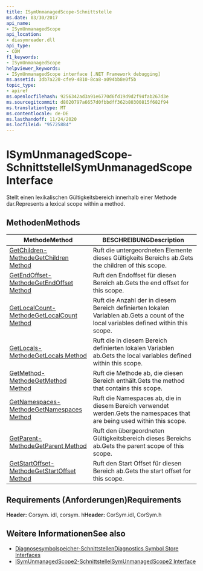 ```yaml
---
title: ISymUnmanagedScope-Schnittstelle
ms.date: 03/30/2017
api_name:
- ISymUnmanagedScope
api_location:
- diasymreader.dll
api_type:
- COM
f1_keywords:
- ISymUnmanagedScope
helpviewer_keywords:
- ISymUnmanagedScope interface [.NET Framework debugging]
ms.assetid: 3db7a220-cfe9-4810-8ca8-a094bb8e0f5b
topic_type:
- apiref
ms.openlocfilehash: 9256342ad3a91e6770d6fd19d9d2f94fab267d3e
ms.sourcegitcommit: d8020797a6657d0fbbdff362b80300815f682f94
ms.translationtype: MT
ms.contentlocale: de-DE
ms.lasthandoff: 11/24/2020
ms.locfileid: "95725884"
---
```

# <a name="isymunmanagedscope-interface"></a><span data-ttu-id="647cd-102">ISymUnmanagedScope-Schnittstelle</span><span class="sxs-lookup"><span data-stu-id="647cd-102">ISymUnmanagedScope Interface</span></span>

<span data-ttu-id="647cd-103">Stellt einen lexikalischen Gültigkeitsbereich innerhalb einer Methode dar.</span><span class="sxs-lookup"><span data-stu-id="647cd-103">Represents a lexical scope within a method.</span></span>  
  
## <a name="methods"></a><span data-ttu-id="647cd-104">Methoden</span><span class="sxs-lookup"><span data-stu-id="647cd-104">Methods</span></span>  
  
|<span data-ttu-id="647cd-105">Methode</span><span class="sxs-lookup"><span data-stu-id="647cd-105">Method</span></span>|<span data-ttu-id="647cd-106">BESCHREIBUNG</span><span class="sxs-lookup"><span data-stu-id="647cd-106">Description</span></span>|  
|------------|-----------------|  
|[<span data-ttu-id="647cd-107">GetChildren-Methode</span><span class="sxs-lookup"><span data-stu-id="647cd-107">GetChildren Method</span></span>](isymunmanagedscope-getchildren-method.md)|<span data-ttu-id="647cd-108">Ruft die untergeordneten Elemente dieses Gültigkeits Bereichs ab.</span><span class="sxs-lookup"><span data-stu-id="647cd-108">Gets the children of this scope.</span></span>|  
|[<span data-ttu-id="647cd-109">GetEndOffset-Methode</span><span class="sxs-lookup"><span data-stu-id="647cd-109">GetEndOffset Method</span></span>](isymunmanagedscope-getendoffset-method.md)|<span data-ttu-id="647cd-110">Ruft den Endoffset für diesen Bereich ab.</span><span class="sxs-lookup"><span data-stu-id="647cd-110">Gets the end offset for this scope.</span></span>|  
|[<span data-ttu-id="647cd-111">GetLocalCount-Methode</span><span class="sxs-lookup"><span data-stu-id="647cd-111">GetLocalCount Method</span></span>](isymunmanagedscope-getlocalcount-method.md)|<span data-ttu-id="647cd-112">Ruft die Anzahl der in diesem Bereich definierten lokalen Variablen ab.</span><span class="sxs-lookup"><span data-stu-id="647cd-112">Gets a count of the local variables defined within this scope.</span></span>|  
|[<span data-ttu-id="647cd-113">GetLocals-Methode</span><span class="sxs-lookup"><span data-stu-id="647cd-113">GetLocals Method</span></span>](isymunmanagedscope-getlocals-method.md)|<span data-ttu-id="647cd-114">Ruft die in diesem Bereich definierten lokalen Variablen ab.</span><span class="sxs-lookup"><span data-stu-id="647cd-114">Gets the local variables defined within this scope.</span></span>|  
|[<span data-ttu-id="647cd-115">GetMethod-Methode</span><span class="sxs-lookup"><span data-stu-id="647cd-115">GetMethod Method</span></span>](isymunmanagedscope-getmethod-method.md)|<span data-ttu-id="647cd-116">Ruft die Methode ab, die diesen Bereich enthält.</span><span class="sxs-lookup"><span data-stu-id="647cd-116">Gets the method that contains this scope.</span></span>|  
|[<span data-ttu-id="647cd-117">GetNamespaces-Methode</span><span class="sxs-lookup"><span data-stu-id="647cd-117">GetNamespaces Method</span></span>](isymunmanagedscope-getnamespaces-method.md)|<span data-ttu-id="647cd-118">Ruft die Namespaces ab, die in diesem Bereich verwendet werden.</span><span class="sxs-lookup"><span data-stu-id="647cd-118">Gets the namespaces that are being used within this scope.</span></span>|  
|[<span data-ttu-id="647cd-119">GetParent-Methode</span><span class="sxs-lookup"><span data-stu-id="647cd-119">GetParent Method</span></span>](isymunmanagedscope-getparent-method.md)|<span data-ttu-id="647cd-120">Ruft den übergeordneten Gültigkeitsbereich dieses Bereichs ab.</span><span class="sxs-lookup"><span data-stu-id="647cd-120">Gets the parent scope of this scope.</span></span>|  
|[<span data-ttu-id="647cd-121">GetStartOffset-Methode</span><span class="sxs-lookup"><span data-stu-id="647cd-121">GetStartOffset Method</span></span>](isymunmanagedscope-getstartoffset-method.md)|<span data-ttu-id="647cd-122">Ruft den Start Offset für diesen Bereich ab.</span><span class="sxs-lookup"><span data-stu-id="647cd-122">Gets the start offset for this scope.</span></span>|  
  
## <a name="requirements"></a><span data-ttu-id="647cd-123">Requirements (Anforderungen)</span><span class="sxs-lookup"><span data-stu-id="647cd-123">Requirements</span></span>  

 <span data-ttu-id="647cd-124">**Header:** Corsym. idl, corsym. h</span><span class="sxs-lookup"><span data-stu-id="647cd-124">**Header:** CorSym.idl, CorSym.h</span></span>  
  
## <a name="see-also"></a><span data-ttu-id="647cd-125">Weitere Informationen</span><span class="sxs-lookup"><span data-stu-id="647cd-125">See also</span></span>

- [<span data-ttu-id="647cd-126">Diagnosesymbolspeicher-Schnittstellen</span><span class="sxs-lookup"><span data-stu-id="647cd-126">Diagnostics Symbol Store Interfaces</span></span>](diagnostics-symbol-store-interfaces.md)
- [<span data-ttu-id="647cd-127">ISymUnmanagedScope2-Schnittstelle</span><span class="sxs-lookup"><span data-stu-id="647cd-127">ISymUnmanagedScope2 Interface</span></span>](isymunmanagedscope2-interface.md)
